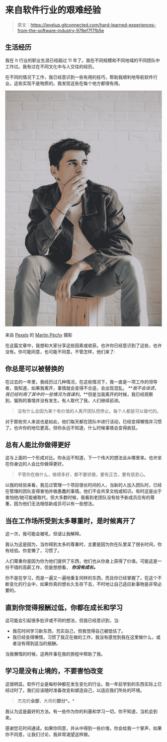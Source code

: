 # 来自软件行业的艰难经验

> 原文：<https://levelup.gitconnected.com/hard-learned-experiences-from-the-software-industry-978ef7f7fb5e>

## 生活经历

我在 It 行业的职业生涯已经超过 11 年了。我在不同规模和不同地域的不同团队中工作过。我有过在不同文化中与人交往的经历。

在不同的情况下工作，我已经意识到一些有用的技巧，帮助我顺利地导航软件行业。这些实现不是物质的。我发现这些在每个地方都很有用。

![](img/ac0fdf66fd85fa3bac07c7e5d317c67b.png)

来自 [Pexels](https://www.pexels.com/photo/man-wearing-a-jacket-sitting-on-brown-wooden-crate-594610/?utm_content=attributionCopyText&utm_medium=referral&utm_source=pexels) 的 [Martin Péchy](https://www.pexels.com/@martinpechy?utm_content=attributionCopyText&utm_medium=referral&utm_source=pexels) 摄影

在这篇文章中，我想和大家分享这些因素或收获。也许你已经意识到了这些，也许没有。你可能同意，也可能不同意。不管怎样，他们来了:

## 你总是可以被替换的

在过去的一年里，我经历过几种情况，在这些情况下，我一直是一项工作的领导者，我知道，如果我离开，事情就会变得不合适，会出现混乱。 ***我不会说谎，我已经利用了其中的一些情况为我谋利*。**但是当我离开的时候，我已经观察到，猫狗的事情并没有发生。有人取代了我，人们继续前进。

> 没有什么会因为某个有价值的人离开团队而停止。每个人都是可以替代的。

对于那些穷人来说也是如此，他们每天都在团队中进行活动，已经变得懒惰并习惯了。也许你的地位更高，但你永远不知道，什么时候事情会变得疯狂。

## 总有人能比你做得更好

这与上面的一个形成对比。你永远不知道，下一个伟大的想法会从哪里来。也许坐在你身边的人会比你做得更好。

> 不管你在做什么，做得多好，都不要骄傲，要有正念，要有慈悲心。

以我的经验来看，我见过管理一个项目很长时间的人，当新的人加入团队时，已经在管理的团队变得害怕并做愚蠢的事情。他们不会共享文档或知识。有时这是出于害怕他/她可能被取代，但大多数时候，我看到老团队没有给予新成员应有的尊重，因为他们无法相信新成员可以有一些想法。

## 当在工作场所受到太多尊重时，是时候离开了

这一次，我可能会被吼，但请让我解释。

我认为这是因为，当你得到太多的尊重时，主要是因为你在队里呆了很长时间，你有经验。你变懒了，习惯了。

人们尊重你是因为你为他们提供了东西，他们也从你身上获得了价值。可能这是一份不错的高薪工作，但是想想看， ***你没有成长。***

你不是在学习，而是一遍又一遍地重复同样的东西，而且你已经掌握了。在这个不断变化的行业中，如果你真的想长久生存下去，不时地让自己适应新事物是非常必要的。

## 直到你觉得报酬过低，你都在成长和学习

这可能会引起很多批评或不同的想法，但我已经意识到，当:

*   我花时间学习新东西，充实自己，但我觉得自己被低估了。
*   我已经变得懒惰，习惯了我正在做的工作，我没有感觉到我在这里做什么，或者没有得到适当的报酬。

当我懒惰的时候，这两件事在我的旅程中帮助了我。

## 学习是没有止境的，不要害怕改变

这很明显。软件行业是每秒钟都在发生变化的行业。我一年前学到的东西实际上已经过时了。我们应该随时准备改变和塑造自己，以适应我们所处的环境。

> 杰克的**全部**，大师的**部分*。***

我认为这是最好的方法。有一些作为你的利基和学习一切，你不知道，当机会到来。

感谢您花时间通读。如果你同意，并从中得到一些价值，你会给我一个掌声，如果你不同意，让我们讨论，我非常渴望这样做。